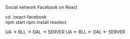Social network Facebook on React 


cd .\react-facebook\
 npm start
 npm install reselect

UA -> BLL -> DAL -> SERVER
UA <- BLL <- DAL <- SERVER